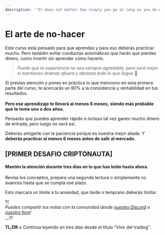 ```yaml
---
description: '"It does not matter how slowly you go as long as you do not stop.'' -Confucio'
---
```


# El arte de no-hacer

Este curso está pensado para que aprendas y para eso deberás practicar mucho. Pero también evitar conductas automáticas que harán que pierdas dinero, como invertir sin aprender cómo hacerlo.

> _Puede que tu experiencia no sea siempre agradable, pero será mejor si mantienes dramas afuera y abrazas todo lo que llegue_ 🙂

Si prestas atención y pones en práctica lo que menciono en esta primera parte del curso, te acercarás un 90% a la consistencia y rentabilidad en tus resultados.\
\
**Pero ese aprendizaje te llevará al menos 6 meses, siendo más probable que te tome uno o dos años.**

Pensarás que puedes aprender rápido e incluso tal vez ganes mucho dinero de entrada, pero luego no será así.

Deberás amigarte con la paciencia porque es nuestra mejor aliada. Y **deberás practicar al menos 6 meses antes de salir al mercado.**

## **\[PRIMER DESAFIO CRIPTONAUTA]**

#### **Mantén la atención durante tres días en lo que has leído hasta ahora.**

Revisa los conceptos, prepara una segunda lectura o simplemente no avances hasta que se cumpla ese plazo.

Esto marcará un límite a tu ansiedad, que tarde o temprano deberás limitar.

!!!\
_Puedes compartir tus notas con la comunidad desde_ [_nuestro Discord_](https://discord.criptonautas.co) _o_ [_nuestro foro_](https://comunidad.criptonautas.co)_!_\
__!!!

**TL;DR =** Continúa leyendo en tres días desde el título "Vivir del trading".

